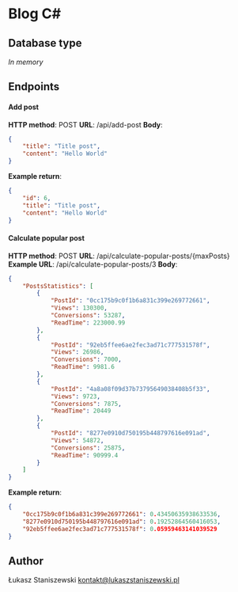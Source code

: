 # Blog C#

## Database type

*In memory*

## Endpoints

#### Add post

**HTTP method**: POST
**URL**: /api/add-post
**Body**:
```json
{
	"title": "Title post",
	"content": "Hello World"
}
```
**Example return**:
```json
{
    "id": 6,
    "title": "Title post",
    "content": "Hello World"
}
```

#### Calculate popular post

**HTTP method**: POST
**URL**: /api/calculate-popular-posts/{maxPosts}
**Example URL**: /api/calculate-popular-posts/3
**Body**:
```json
{
    "PostsStatistics": [
        {
        	"PostId": "0cc175b9c0f1b6a831c399e269772661",
            "Views": 130300,
            "Conversions": 53287,
            "ReadTime": 223000.99
        },
        {
        	"PostId": "92eb5ffee6ae2fec3ad71c777531578f",
            "Views": 26986,
            "Conversions": 7000,
            "ReadTime": 9981.6
        },
        {
        	"PostId": "4a8a08f09d37b73795649038408b5f33",
            "Views": 9723,
            "Conversions": 7875,
            "ReadTime": 20449
        },
        {
        	"PostId": "8277e0910d750195b448797616e091ad",
            "Views": 54872,
            "Conversions": 25875,
            "ReadTime": 90999.4
        }
    ]
}
```
**Example return**:
```json
{
    "0cc175b9c0f1b6a831c399e269772661": 0.43450635938633536,
    "8277e0910d750195b448797616e091ad": 0.19252864560416053,
    "92eb5ffee6ae2fec3ad71c777531578f": 0.05959463141039529
}
```


## Author

Łukasz Staniszewski <kontakt@lukaszstaniszewski.pl>
